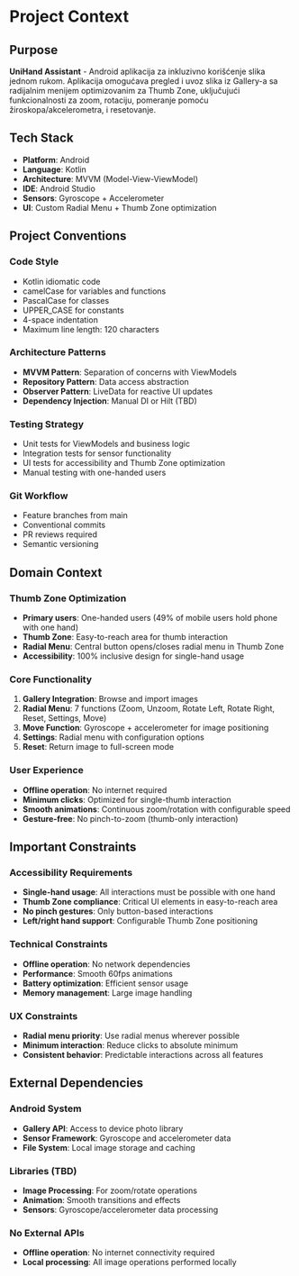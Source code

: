 # Project Context

## Purpose
**UniHand Assistant** - Android aplikacija za inkluzivno korišćenje slika jednom rukom. Aplikacija omogućava pregled i uvoz slika iz Gallery-a sa radijalnim menijem optimizovanim za Thumb Zone, uključujući funkcionalnosti za zoom, rotaciju, pomeranje pomoću žiroskopa/akcelerometra, i resetovanje.

## Tech Stack
- **Platform**: Android
- **Language**: Kotlin
- **Architecture**: MVVM (Model-View-ViewModel)
- **IDE**: Android Studio
- **Sensors**: Gyroscope + Accelerometer
- **UI**: Custom Radial Menu + Thumb Zone optimization

## Project Conventions

### Code Style
- Kotlin idiomatic code
- camelCase for variables and functions
- PascalCase for classes
- UPPER_CASE for constants
- 4-space indentation
- Maximum line length: 120 characters

### Architecture Patterns
- **MVVM Pattern**: Separation of concerns with ViewModels
- **Repository Pattern**: Data access abstraction
- **Observer Pattern**: LiveData for reactive UI updates
- **Dependency Injection**: Manual DI or Hilt (TBD)

### Testing Strategy
- Unit tests for ViewModels and business logic
- Integration tests for sensor functionality
- UI tests for accessibility and Thumb Zone optimization
- Manual testing with one-handed users

### Git Workflow
- Feature branches from main
- Conventional commits
- PR reviews required
- Semantic versioning

## Domain Context

### Thumb Zone Optimization
- **Primary users**: One-handed users (49% of mobile users hold phone with one hand)
- **Thumb Zone**: Easy-to-reach area for thumb interaction
- **Radial Menu**: Central button opens/closes radial menu in Thumb Zone
- **Accessibility**: 100% inclusive design for single-hand usage

### Core Functionality
1. **Gallery Integration**: Browse and import images
2. **Radial Menu**: 7 functions (Zoom, Unzoom, Rotate Left, Rotate Right, Reset, Settings, Move)
3. **Move Function**: Gyroscope + accelerometer for image positioning
4. **Settings**: Radial menu with configuration options
5. **Reset**: Return image to full-screen mode

### User Experience
- **Offline operation**: No internet required
- **Minimum clicks**: Optimized for single-thumb interaction
- **Smooth animations**: Continuous zoom/rotation with configurable speed
- **Gesture-free**: No pinch-to-zoom (thumb-only interaction)

## Important Constraints

### Accessibility Requirements
- **Single-hand usage**: All interactions must be possible with one hand
- **Thumb Zone compliance**: Critical UI elements in easy-to-reach area
- **No pinch gestures**: Only button-based interactions
- **Left/right hand support**: Configurable Thumb Zone positioning

### Technical Constraints
- **Offline operation**: No network dependencies
- **Performance**: Smooth 60fps animations
- **Battery optimization**: Efficient sensor usage
- **Memory management**: Large image handling

### UX Constraints
- **Radial menu priority**: Use radial menus wherever possible
- **Minimum interaction**: Reduce clicks to absolute minimum
- **Consistent behavior**: Predictable interactions across all features

## External Dependencies

### Android System
- **Gallery API**: Access to device photo library
- **Sensor Framework**: Gyroscope and accelerometer data
- **File System**: Local image storage and caching

### Libraries (TBD)
- **Image Processing**: For zoom/rotate operations
- **Animation**: Smooth transitions and effects
- **Sensors**: Gyroscope/accelerometer data processing

### No External APIs
- **Offline operation**: No internet connectivity required
- **Local processing**: All image operations performed locally
